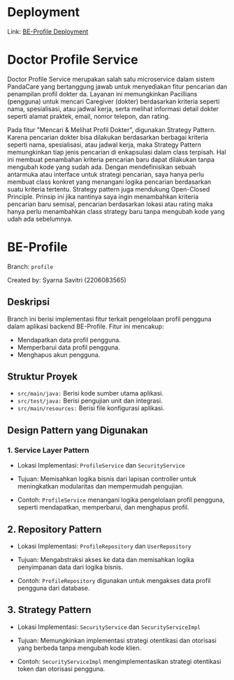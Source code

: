 # Deployment

Link: [BE-Profile Deployment](https://gay-maurizia-be-profile-94f7c399.koyeb.app/)

# Doctor Profile Service

Doctor Profile Service merupakan salah satu microservice dalam sistem PandaCare yang bertanggung jawab untuk menyediakan fitur pencarian dan penampilan profil dokter da. Layanan ini memungkinkan Pacillians (pengguna) untuk mencari  Caregiver (dokter) berdasarkan kriteria seperti nama, spesialisasi, atau jadwal kerja, serta melihat informasi detail dokter seperti alamat praktek, email, nomor telepon, dan rating.

Pada fitur "Mencari & Melihat Profil Dokter", digunakan Strategy Pattern. Karena pencarian dokter bisa dilakukan berdasarkan berbagai kriteria seperti nama, spesialisasi, atau jadwal kerja, maka Strategy Pattern memungkinkan tiap jenis pencarian di enkapsulasi dalam class terpisah. Hal ini membuat penambahan kriteria pencarian baru dapat dilakukan tanpa mengubah kode yang sudah ada. Dengan mendefinisikan sebuah antarmuka atau interface untuk strategi pencarian, saya hanya perlu membuat class konkret yang menangani logika pencarian berdasarkan suatu kriteria tertentu. Strategy pattern juga mendukung Open-Closed Principle. Prinsip ini jika nantinya saya ingin menambahkan kriteria pencarian baru semisal, pencarian berdasarkan lokasi atau rating maka hanya perlu menambahkan class strategy baru tanpa mengubah kode yang udah ada sebelumnya.

# BE-Profile

Branch: `profile`

Created by: Syarna Savitri (2206083565)

## Deskripsi
Branch ini berisi implementasi fitur terkait pengelolaan profil pengguna dalam aplikasi backend BE-Profile. Fitur ini mencakup:
- Mendapatkan data profil pengguna.
- Memperbarui data profil pengguna.
- Menghapus akun pengguna.

## Struktur Proyek
- `src/main/java:` Berisi kode sumber utama aplikasi.
- `src/test/java:` Berisi pengujian unit dan integrasi.
- `src/main/resources:` Berisi file konfigurasi aplikasi.

## Design Pattern yang Digunakan
### 1. Service Layer Pattern
- Lokasi Implementasi: `ProfileService` dan `SecurityService`

- Tujuan:
Memisahkan logika bisnis dari lapisan controller untuk meningkatkan modularitas dan mempermudah pengujian.

- Contoh: `ProfileService` menangani logika pengelolaan profil pengguna, seperti mendapatkan, memperbarui, dan menghapus profil.

## 2. Repository Pattern

- Lokasi Implementasi: `ProfileRepository` dan
`UserRepository`

- Tujuan:
Mengabstraksi akses ke data dan memisahkan logika penyimpanan data dari logika bisnis.

- Contoh: `ProfileRepository` digunakan untuk mengakses data profil pengguna dari database.

## 3. Strategy Pattern
- Lokasi Implementasi: `SecurityService` dan `SecurityServiceImpl`

- Tujuan:
Memungkinkan implementasi strategi otentikasi dan otorisasi yang berbeda tanpa mengubah kode klien.

- Contoh: `SecurityServiceImpl` mengimplementasikan strategi otentikasi token dan otorisasi pengguna.